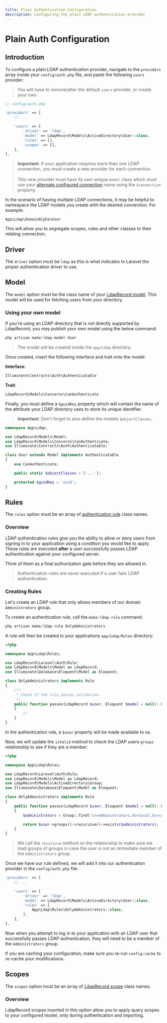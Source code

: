 ```yaml
---
title: Plain Authentication Configuration
description: Configuring the plain LDAP authentication provider
---
```


# Plain Auth Configuration

## Introduction

To configure a plain LDAP authentication provider, navigate to the `providers` array
inside your `config/auth.php` file, and paste the following `users` provider:

> You will have to remove/alter the default `users` provider, or create your own.

```php
// config/auth.php

'providers' => [
    // ...

    'users' => [
        'driver' => 'ldap',
        'model' => LdapRecord\Models\ActiveDirectory\User::class,
        'rules' => [],
        'scopes' => [],
    ],
],
```

> **Important**: If your application requires more than one LDAP connection, you
> must create a new provider for each connection.
> <br/><br/>
> This new provider must have its own unique `model` class which must use your
> [alternate configured connection](/docs/core/v2/models#connections) name
> using the `$connection` property.

In the scenario of having multiple LDAP connections, it may be helpful to namespace the LDAP models
you create with the desired connection. For example:

```text
App\Ldap\DomainAlpha\User
```

This will allow you to segregate scopes, rules and other classes to their relating connection.

## Driver

The `driver` option must be `ldap` as this is what indicates to Laravel the proper authentication driver to use.

## Model

The `model` option must be the class name of your [LdapRecord model](/docs/core/v2/models). This model will be used
for fetching users from your directory.

### Using your own model

If you're using an LDAP directory that is not directly supported by
LdapRecord, you may publish your own model using the below command:

```bash
php artisan make:ldap-model User
```

> The model will be created inside the `app/Ldap` directory.

Once created, insert the following interface and trait onto the model:

**Interface**:

```php
Illuminate\Contracts\Auth\Authenticatable
```

**Trait**:

```php
LdapRecord\Models\Concerns\CanAuthenticate
```

Finally, you must define a `$guidKey` property which will contain the name of
the attribute your LDAP directory uses to store its unique identifier.

> **Important**: Don't forget to also define the models `$objectClasses`.

```php
namespace App\Ldap;

use LdapRecord\Models\Model;
use LdapRecord\Models\Concerns\CanAuthenticate;
use Illuminate\Contracts\Auth\Authenticatable;

class User extends Model implements Authenticatable
{
    use CanAuthenticate;

    public static $objectClasses = ['...'];

    protected $guidKey = 'uuid';
}
```

## Rules

The `rules` option must be an array of [authentication rule](#rules) class names.

### Overview

LDAP authentication rules give you the ability to allow or deny users from signing in to your
application using a condition you would like to apply. These rules are executed **after**
a user successfully passes LDAP authentication against your configured server.

Think of them as a final authorization gate before they are allowed in.

> Authentication rules are never executed if a user fails LDAP authentication.

### Creating Rules

Let's create an LDAP rule that only allows members of our domain `Administrators` group.

To create an authentication rule, call the `make:ldap-rule` command:

```bash
php artisan make:ldap-rule OnlyAdministrators
```

A rule will then be created in your applications `app/Ldap/Rules` directory:

```php
<?php

namespace App\Ldap\Rules;

use LdapRecord\Laravel\Auth\Rule;
use LdapRecord\Models\Model as LdapRecord;
use Illuminate\Database\Eloquent\Model as Eloquent;

class OnlyAdministrators implements Rule
{
    /**
     * Check if the rule passes validation.
     */
    public function passes(LdapRecord $user, Eloquent $model = null): bool
    {
        //
    }
}
```

In the authentication rule, a `$user` property will be made available to us.

Now, we will update the `isValid` method to check the LDAP users `groups` relationship to see if they are a member:

```php
<?php

namespace App\Ldap\Rules;

use LdapRecord\Laravel\Auth\Rule;
use LdapRecord\Models\Model as LdapRecord;
use LdapRecord\Models\ActiveDirectory\Group;
use Illuminate\Database\Eloquent\Model as Eloquent;

class OnlyAdministrators implements Rule
{
    public function passes(LdapRecord $user, Eloquent $model = null): bool
    {
        $administrators = Group::find('cn=Administrators,dc=local,dc=com');

        return $user->groups()->recursive()->exists($administrators);
    }
}
```

> We call the `recursive` method on the relationship to make sure we load groups of
> groups in case the user is not an immediate member of the `Administrators` group.

Once we have our rule defined, we will add it into our authentication provider in the `config/auth.php` file:

```php
'providers' => [
    // ...

    'users' => [
        'driver' => 'ldap',
        'model' => LdapRecord\Models\ActiveDirectory\User::class,
        'rules' => [
            App\Ldap\Rules\OnlyAdministrators::class,
        ],
    ],
],
```

Now when you attempt to log in to your application with an LDAP user that successfully passes
LDAP authentication, they will need to be a member of the `Administrators` group.

If you are caching your configuration, make sure you re-run `config:cache` to re-cache your modifications.

## Scopes

The `scopes` option must be an array of [LdapRecord scope](/docs/core/v3/model-scopes.md) class names.

### Overview

LdapRecord scopes inserted in this option allow you to apply query scopes to your configured model, only during authentication and importing.